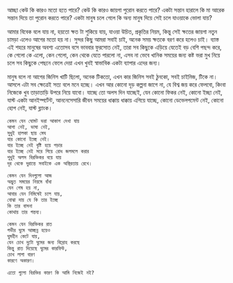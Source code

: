 আচ্ছা কেউ কি কারও মতো হতে পারে? কেউ কি কারও জায়গা পুরোন করতে পারে? একটা সন্তান হারালে কি মা আরেক সন্তান দিয়ে তা পুরোন করতে পারে? একটা মানুষ চলে গেলে কি অন্য মানুষ দিয়ে সেই চলে যাওয়াকে ভোলা যায়? 

আমার বিবেক বলে যায় না, হয়তো ক্ষত টা শুকিয়ে যায়, যাওয়া উচিত, প্রকৃতির নিয়ম, কিন্তু সেই ক্ষতের জায়গা নতুন চামড়া এলেও আগের মতো হয় না। সুন্দর কিছু আমরা সবাই চাই, অনেক সময় ক্ষতকে বরণ করে হলেও চাই। ব্যাস্ত এই শহরে মানুষের অবশ্য এতোসব বসে ভাববার ফুরসোত নেই, তারা সব কিছুকে এড়িয়ে যেতেই বড় বেশি পছন্দ করে, কে গেলো কে এলো, কেন গেলো, কেন থেকে যেতে পারলো না, এসব না ভেবে খানিক সময়ের জন্য কষ্ট ভরা মুখ নিয়ে চলে সব কিছুকে পেছনে ফেলে দেয়া এখন খুবই স্বাভাবিক একটা ব্যাপার এদের জন্য।

মানুষ বলে না আগের জিনিস খাটি ছিলো, অনেক টিকতো, এখন কার জিনিস সবই ঠুনকো, সবই চাইনিজ, টিকে না। আসলে এটা সব ক্ষেত্রেই সত্য বলে মনে হচ্ছে। এখন আর কোনো দৃড় কল্পনা জাগে না, যে বিশ্ব জয় করে ফেলবো, কিংবা নিজেকে খুব তাড়াতাড়ি উপরে নিয়ে যাবো। যাচ্ছে তো অলস দিন যাচ্ছেই, যেন কোনো ফিকর নেই, কোনো ইচ্ছা নেই, যাস্ট একটা আনইম্পর্টেন্ট, আননেসেসারি জীবন সময়ের ধাক্কায় ধাক্কায় এগিয়ে যাচ্ছে, কোনো ডেভেলপমেন্ট নেই, কোনো হোপ নেই, যাস্ট ব্ল্যাংক।

```
কেমন যেন ঘোমট ভরা আকাশ দেখা যায়
আশা নেই, ভাষা নেই, 
সুধুই হালকা ছায় মেঘ
যার কোনো ইচ্ছে নেই।
যার ইচ্ছে নেই বৃষ্টি হয়ে পড়ার
যার ইচ্ছে নেই সরে গিয়ে রোধ জলমলে করার
শুধুই অলস বিরক্তিকর বয়ে যায়
দূর থেকে দুরান্তে সবাইকে এক অস্থিরতায় রেখে।

কেমন যেন দিনগুলো আজ
অদ্ভুত সময়ের নিয়মে বাঁধা
যেন শেষ হয় না,
আবার যেন নিমিষেই চলে যায়,
বোঝা দায় যে কি তার ইচ্ছে
কি তার বাসনা
কোথায় তার গন্তব্য।

কেমন যেন বিরক্তিকর রাত
গভীর ঘুমে আচ্ছন্ন হয়েও 
ঘুমহীন কেটে যায়,
যেন চোখ দুটো ঘুমের জন্য বিদ্রোহ করছে
কিন্তু রাত দিয়েছে ঘুমের কারফিউ,
চোখ লাগা বারণ
কারণে অকারণ।

এতো গুলো বিরক্তির কারণ কি আমি নিজেই নই?
```